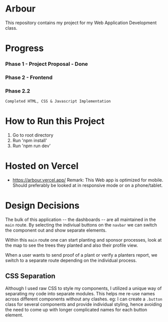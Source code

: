 # Arbour
This repository contains my project for my Web Application Development class.

# Progress

### Phase 1 - Project Proposal - Done
### Phase 2 - Frontend
### Phase 2.2
    Completed HTML, CSS & Javascript Implementation 
    
# How to Run this Project
1. Go to root directory
2. Run 'npm install'
3. Run 'npm run dev'

# Hosted on Vercel
 - https://arbour.vercel.app/
 Remark: This Web app is optimized for mobile. Should preferably be looked at in responsive mode or on a phone/tablet.

# Design Decisions 
The bulk of this application -- the dashboards -- are all maintained in the `main` route. By selecting the indiviual buttons on the `navbar` we can switch the component out and show separate elements. 

Within this `main` route one can start planting and sponsor processes, look at the map to see the trees they planted and also their profile view. 

When a user wants to send proof of a plant or verify a planters report, we switch to a separate route depending on the individual process. 

## CSS Separation 
Although I used raw CSS to style my components, I utilized a unique way of separating my code into separate modules. This helps me re-use names across different components without any clashes. eg: I can create a `.button` class for several components and provide individual styling, hence avoiding the need to come up with longer complicated names for each button element.


